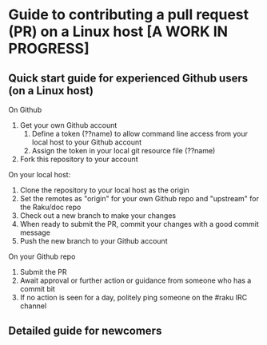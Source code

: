 # Guide to contributing a pull request (PR) on a Linux host [A WORK IN PROGRESS]

## Quick start guide for experienced Github users (on a Linux host)

On Github

1. Get your own Github account
    1. Define a token (??name) to allow command line access from your local host to your Github account
    1. Assign the token in your local git resource file (??name)
1. Fork this repository to your account

On your local host:

1. Clone the repository to your local host as the origin
1. Set the remotes as "origin" for your own Github repo and "upstream" for the Raku/doc repo
1. Check out a new branch to make your changes
1. When ready to submit the PR, commit your changes with a good commit message
1. Push the new branch to your Github account

On your Github repo

1. Submit the PR
1. Await approval or further action or guidance from someone who has a commit bit
1. If no action is seen for a day, politely ping someone on the #raku IRC channel

## Detailed guide for newcomers
